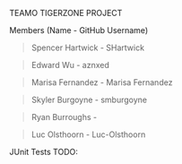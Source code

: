 TEAMO TIGERZONE PROJECT

Members (Name - GitHub Username)
> Spencer Hartwick - SHartwick

> Edward Wu - aznxed

> Marisa Fernandez - Marisa Fernandez

> Skyler Burgoyne - smburgoyne

> Ryan Burroughs - 

> Luc Olsthoorn - Luc-Olsthoorn

JUnit Tests
TODO:
